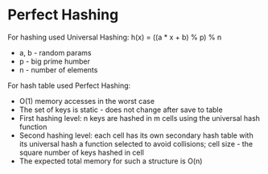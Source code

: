# Perfect Hashing

For hashing used Universal Hashing: h(x) = ((a * x + b) % p) % n
* a, b - random params
* p - big prime humber
* n - number of elements

For hash table used Perfect Hashing:
* Ο(1) memory accesses in the worst case
* The set of keys is static - does not change after save to table
* First hashing level: n keys are hashed in m cells using the universal hash function
* Second hashing level: each cell has its own secondary hash table 
  with its universal hash a function selected to avoid collisions; 
  cell size - the square number of keys hashed in cell
* The expected total memory for such a structure is O(n)